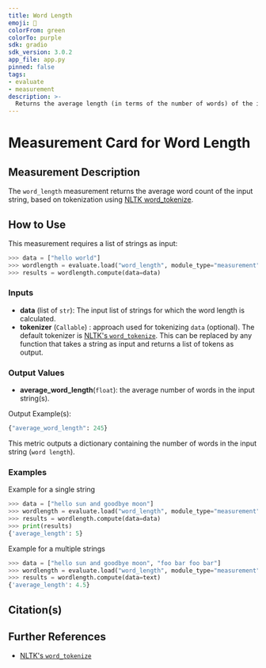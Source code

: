 ```yaml
---
title: Word Length
emoji: 🤗
colorFrom: green
colorTo: purple
sdk: gradio
sdk_version: 3.0.2
app_file: app.py
pinned: false
tags:
- evaluate
- measurement
description: >-
  Returns the average length (in terms of the number of words) of the input data.
---
```


# Measurement Card for Word Length


## Measurement Description

The `word_length` measurement returns the average word count of the input string, based on tokenization using [NLTK word_tokenize](https://www.nltk.org/api/nltk.tokenize.html).

## How to Use

This measurement requires a list of strings as input:

```python
>>> data = ["hello world"]
>>> wordlength = evaluate.load("word_length", module_type="measurement")
>>> results = wordlength.compute(data=data)
```

### Inputs
- **data** (list of `str`): The input list of strings for which the word length is calculated.
- **tokenizer** (`Callable`) : approach used for tokenizing `data` (optional). The default tokenizer is [NLTK's `word_tokenize`](https://www.nltk.org/api/nltk.tokenize.html). This can be replaced by any function that takes a string as input and returns a list of tokens as output.

### Output Values
- **average_word_length**(`float`): the average number of words in the input string(s).

Output Example(s):

```python
{"average_word_length": 245}
```

This metric outputs a dictionary containing the number of words in the input string (`word length`).

### Examples

Example for a single string

```python
>>> data = ["hello sun and goodbye moon"]
>>> wordlength = evaluate.load("word_length", module_type="measurement")
>>> results = wordlength.compute(data=data)
>>> print(results)
{'average_length': 5}
```

Example for a multiple strings
```python
>>> data = ["hello sun and goodbye moon", "foo bar foo bar"]
>>> wordlength = evaluate.load("word_length", module_type="measurement")
>>> results = wordlength.compute(data=text)
{'average_length': 4.5}
```

## Citation(s)


## Further References
- [NLTK's `word_tokenize`](https://www.nltk.org/api/nltk.tokenize.html)
